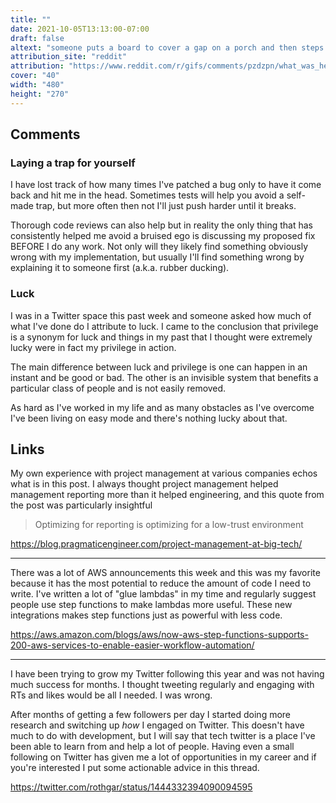 ```yaml
---
title: ""
date: 2021-10-05T13:13:00-07:00
draft: false
altext: "someone puts a board to cover a gap on a porch and then steps on the board which hits them in the head"
attribution_site: "reddit"
attribution: "https://www.reddit.com/r/gifs/comments/pzdzpn/what_was_he_thinking/"
cover: "40"
width: "480"
height: "270"
---
```


## Comments

### Laying a trap for yourself

I have lost track of how many times I've patched a bug only to have it come back and hit me in the head.
Sometimes tests will help you avoid a self-made trap, but more often then not I'll just push harder until it breaks.

Thorough code reviews can also help but in reality the only thing that has consistently helped me avoid a bruised ego is discussing my proposed fix BEFORE I do any work.
Not only will they likely find something obviously wrong with my implementation, but usually I'll find something wrong by explaining it to someone first (a.k.a. rubber ducking).

### Luck

I was in a Twitter space this past week and someone asked how much of what I've done do I attribute to luck.
I came to the conclusion that privilege is a synonym for luck and things in my past that I thought were extremely lucky were in fact my privilege in action.

The main difference between luck and privilege is one can happen in an instant and be good or bad.
The other is an invisible system that benefits a particular class of people and is not easily removed.

As hard as I've worked in my life and as many obstacles as I've overcome I've been living on easy mode and there's nothing lucky about that.

## Links

My own experience with project management at various companies echos what is in this post.
I always thought project management helped management reporting more than it helped engineering, and this quote from the post was particularly insightful

>Optimizing for reporting is optimizing for a low-trust environment

https://blog.pragmaticengineer.com/project-management-at-big-tech/

---

There was a lot of AWS announcements this week and this was my favorite because it has the most potential to reduce the amount of code I need to write.
I've written a lot of "glue lambdas" in my time and regularly suggest people use step functions to make lambdas more useful.
These new integrations makes step functions just as powerful with less code.

https://aws.amazon.com/blogs/aws/now-aws-step-functions-supports-200-aws-services-to-enable-easier-workflow-automation/

---

I have been trying to grow my Twitter following this year and was not having much success for months.
I thought tweeting regularly and engaging with RTs and likes would be all I needed.
I was wrong.

After months of getting a few followers per day I started doing more research and switching up _how_ I engaged on Twitter.
This doesn't have much to do with development, but I will say that tech twitter is a place I've been able to learn from and help a lot of people.
Having even a small following on Twitter has given me a lot of opportunities in my career and if you're interested I put some actionable advice in this thread.

https://twitter.com/rothgar/status/1444332394090094595

